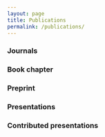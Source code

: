 ```yaml
---
layout: page
title: Publications
permalink: /publications/
---
```

<style>
    a {
        
        text-decoration: none; /* Removes underline */
    }

    a:hover {
        
    }

    li {
        margin-bottom: 20px;
    }

</style>
<script>
const journalList = [
    {
        authors: "S. Lee, C. Chen, G. Garcia, A. O. Oliynyk",
        title: "Machine learning descriptors in materials chemistry used in multiple experimentally validated studies: Oliynyk elemental property dataset",
        journal: "Data in Brief",
        volume: "54",
        pages: "110178",
        year: "2024",
        doi: "https://doi.org/10.1016/j.dib.2024.110178",
        gscholar: "https://scholar.google.com/citations?view_op=view_citation&hl=en&user=L07HlVsAAAAJ&citation_for_view=L07HlVsAAAAJ:IjCSPb-OGe4C",
        citations: "" // Add citation count if available
    },
    {
        authors: "K. P. McGuinness, A. O. Oliynyk, S. Lee, B. Molero-Sanchez, P. K. Addo",
        title: "Machine-learning prediction of thermal expansion coefficient for perovskite oxides with experimental validation",
        journal: "Physical Chemistry Chemical Physics",
        volume: "25",
        pages: "32123–32131",
        year: "2023",
        doi: "10.1039/D3CP04017H",
        gscholar: "https://scholar.google.com/citations?view_op=view_citation&hl=en&user=L07HlVsAAAAJ&authuser=1&citation_for_view=L07HlVsAAAAJ:2osOgNQ5qMEC",
        citations: "" // Add citation count if available
    },
    {
        authors: "Y. Tyvanchuk, V. Babizhetskyy, S. Baran, A. Szytula, V. Smetana, S. Lee, A. O. Oliynyk, A. Mudring",
        title: "The crystal and electronic structure of RE<sub>23</sub>Co<sub>6.7</sub>In<sub>20.3</sub> (RE = Gd–Tm, Lu): A new structure type based on intergrowth of AlB<sub>2</sub>- and CsCl-type related slabs",
        journal: "Journal of Alloys and Compounds",
        volume: "976",
        pages: "173241",
        year: "2024",
        doi: "10.1016/j.jallcom.2023.173241",
        gscholar: "https://scholar.google.com/citations?view_op=view_citation&hl=en&user=L07HlVsAAAAJ&authuser=1&citation_for_view=L07HlVsAAAAJ:qjMakFHDy7sC",
        citations: "" // Add citation count if available
    },
    {
        authors: "S. Lee, M. Patel, and R. Patel",
        title: "Electrospun nanofiber nerve guidance conduits for peripheral nerve regeneration: A review",
        journal: "European Polymer Journal",
        volume: "181",
        pages: "111663",
        year: "2022",
        doi: "10.1016/j.eurpolymj.2022.111663",
        gscholar: "https://scholar.google.com/citations?view_op=view_citation&hl=en&user=L07HlVsAAAAJ&authuser=1&citation_for_view=L07HlVsAAAAJ:u5HHmVD_uO8C",
        citations: ""
    }
    // Add other entries in the same format if needed
];



const preprintList = [
    {
        authors: "S. Lee, C. Chen, G. Garcia, A. O. Oliynyk",
        title: "Machine learning descriptors in materials chemistry: prediction and experimental validation synthesis of novel intermetallic UCd<sub>3</sub>",
        year: "2023",
        doi: "10.26434/chemrxiv-2023-0nlzl",
        gscholar: "https://scholar.google.com/citations?view_op=view_citation&hl=en&user=L07HlVsAAAAJ&citation_for_view=L07HlVsAAAAJ:UeHWp8X0CEIC",
        citations: "" // Add citation count if available
    }
]

const presentationList = [
    {
        authors: "S. Lee, N. K. Barua, A. O. Oliynyk",
        title: "High-throughput Crystal Structure Featurizer for Binary and Ternary Compounds",
        conference: "2024 Gordon Research Conference on Solid State Chemistry (July 2024)",
        type: "Poster",
        location: "New London, NH ",
        document: "",
        abstract: ""
    },
    {
        authors: "S. Lee, A. O. Oliynyk",
        title: "Machine-learned Features to Solve Crystal Structure Classification Problems",
        conference: "ACS Northeast Regional Meeting (NERM) 2022, Computational Tools for Materials Science",
        type: "Oral",
        location: "Rochester, NY",
        document: "2022-ACS-NERM-slides.pdf",
        abstract: "2022-ACS-NERM-abstract.pdf"
    },
    {
        authors: "S. Lee, S. L. Topper, R. Q. Topper",
        title: "TransRot: a Portable and Easy-to-Use Open Source Software Package for Simulated Annealing Monte Carlo Geometry Optimization of Nanoparticles",
        conference: "Molecular Quantum Mechanics (MQM) 2022",
        type: "Poster",
        location: "Blacksburg, VA",
        document: "2022-MQM-poster.pdf",
        abstract: "2022-MQM-abstract.pdf"
    },
    {
        authors: "S. Lee, R. Q. Topper, S. L. Topper",
        title: "Mag-Walking Simulated Annealing Monte Carlo Study of Nano-solvated Ammonium Chloride",
        conference: "ACS New York 69th Annual Undergraduate Research Symposium 2022",
        type: "Oral",
        location: "Virtual due to COVID-19",
        document: "2022-ACS-NY-URS-slides.pdf",
        abstract: "2022-ACS-NY-URS-abstract.pdf"
    }
];

const presentationContributedList = [
    
    {
        authors: "A. O. Oliynyk, S. Lee, N. K. Barua",
        title: "TiNiSi-type vs. ZrNiAl-type: One More Time with Interpretable ML and Experimental Validation",
        conference: "North American Solid State Chemistry Conference (NASSCC) 2023",
        type: "Poster",
        location: "Calgary, Canada",
        document: "2023-NASSCC-poster.pdf",
        abstract: ""
    },
    {
        authors: "A. O. Oliynyk, S. Lee, G. Garcia",
        title: "Machine learning descriptors in chemistry: prediction and experimental validation of UCd<sub>3</sub>",
        conference: "Solid-State Materials Chemistry and Data Science Hackathon (SSMCDAT)",
        type: "Oral",
        location: "Virtual",
        document: "",
        abstract: "",
        video: "https://www.youtube.com/watch?v=PsstodhuYPc"
    },
];

const bookChapterList = [
    {
        authors: "R. Q. Topper, S. L. Topper, and S. Lee",
        title: "TransRot: A Portable Software Package for Simulated Annealing Monte Carlo Geometry Optimization of Atomic and Molecular Clusters",
        year: "2023",
        editors: "T A. Hopkins, C A. Parish",
        publisher: "ACS Publications",
        volume: 1429,
        isbn13: 9780841297432,
        doi: "10.1021/bk-2022-1428.ch002",
        gscholar: "https://scholar.google.com/citations?view_op=view_citation&hl=en&user=L07HlVsAAAAJ&authuser=1&citation_for_view=L07HlVsAAAAJ:d1gkVwhDpl0C",
        citations: "" // Add citation count if available
    }
]


function displayJournalList() {
    const container = document.getElementById('journalList');
    const ol = document.createElement('ol'); // Create an ordered list element
    container.appendChild(ol); // Append the ordered list to the container

    journalList.forEach((entry, index) => {
        const li = document.createElement('li'); // Create a list item
        li.classList.add('journal-entry'); // Add class for styling

        const formattedAuthors = entry.authors.replace('S. Lee', '<strong>S. Lee</strong>');
        const citationString = entry.citations ? ` (${entry.citations})` : ''; // Conditionally add citations

        li.innerHTML = `
            <strong>${entry.title}</strong> </br>
            ${formattedAuthors} </br>
            ${entry.journal}, ${entry.volume}, ${entry.pages} (${entry.year})</br> 
            <a href="https://doi.org/${entry.doi}">DOI</a> | <a href="${entry.gscholar}">Google Scholar</a> ${citationString}
        `;
        ol.appendChild(li); // Append the list item to the ordered list
    });
}

function displayPreprintList() {
    const container = document.getElementById('preprintList');
    const ol = document.createElement('ol'); // Create an ordered list element
    container.appendChild(ol); // Append the ordered list to the container

    preprintList.forEach((entry, index) => {
        const li = document.createElement('li'); // Create a list item
        li.classList.add('preprint-entry'); // Add class for styling

        // Assuming the entry object has title, authors, year, and doi properties
        const formattedAuthors = entry.authors.replace('S. Lee', '<strong>S. Lee</strong>');
        li.innerHTML = `
            <div><strong>${entry.title}</strong></div>
            <div>${formattedAuthors}</div>
            <div><a href="https://doi.org/${entry.doi}">ChemRxiv</a> | <a href="${entry.gscholar}">Google Scholar</a> </div>
        `;
        ol.appendChild(li); // Append the list item to the ordered list
    });
}


function displayPresentationList() {
    const container = document.getElementById('presentationList');
    const ol = document.createElement('ol'); // Create an ordered list element
    container.appendChild(ol); // Append the ordered list to the container

    presentationList.forEach((entry, index) => {
        const li = document.createElement('li'); // Create a list item
        li.classList.add('presentation-entry');

        let authorsFormatted = entry.authors.split(', ').map(author => {
            if (author === "S. Lee") {
                return `<strong>${author}</strong>`; // Bold "S. Lee"
            }
            return author;
        }).join(', ');
        // authorsFormatted = `<u>${authorsFormatted.split(', ')[0]}</u>${authorsFormatted.substring(authorsFormatted.indexOf(','))}`; // Underline the first author

        let links = '';
        if (entry.document) {
            links += `<a href="/files/presentation/${entry.document}">PDF</a>`;
        }
        if (entry.abstract) {
            if (links.length > 0) {
                links += ' | ';
            }
            links += `<a href="/files/presentation/${entry.abstract}">Abstract</a>`;
        }
        if (entry.video) {
            if (links.length > 0) {
                links += ' | ';
            }
            links += `<a href="${entry.video}" target="_blank">YouTube</a>`; // Add video link
        }

        li.innerHTML = `
            <div><strong>${entry.title}</strong></div>
            <div>${authorsFormatted}</div>
            ${entry.conference}. ${entry.type}. ${entry.location}
            ${links.length > 0 ? '<br>' + links : ''}
        `;
        ol.appendChild(li); // Append the list item to the ordered list
    });
}

function displayContributedPresentationList() {
    const container = document.getElementById('presentationContributedList');
    const ol = document.createElement('ol'); // Create an ordered list element
    container.appendChild(ol); // Append the ordered list to the container

    presentationContributedList.forEach((entry, index) => {
        const li = document.createElement('li'); // Create a list item
        li.classList.add('presentationContributed-entry');

        let authorsFormatted = entry.authors.split(', ').map(author => {
            if (author === "S. Lee") {
                return `<strong>${author}</strong>`; // Bold "S. Lee"
            }
            return author;
        }).join(', ');
        // authorsFormatted = `<u>${authorsFormatted.split(', ')[0]}</u>${authorsFormatted.substring(authorsFormatted.indexOf(','))}`; // Underline the first author

        let links = '';
        if (entry.document) {
            links += `<a href="/files/presentation/${entry.document}">PDF</a>`;
        }
        if (entry.abstract) {
            if (links.length > 0) {
                links += ' | ';
            }
            links += `<a href="/files/presentation/${entry.abstract}">Abstract</a>`;
        }
        if (entry.video) {
            if (links.length > 0) {
                links += ' | ';
            }
            links += `<a href="${entry.video}" target="_blank">YouTube</a>`; // Add video link
        }

        li.innerHTML = `
            <div><strong>${entry.title}</strong></div>
            <div>${authorsFormatted}</div>
            ${entry.conference}. ${entry.type}. ${entry.location}
            ${links.length > 0 ? '<br>' + links : ''}
        `;
        ol.appendChild(li); // Append the list item to the ordered list
    });
}





function displayBookChapterList() {
    const container = document.getElementById('bookChapter');
    const ol = document.createElement('ol'); // Create an ordered list element
    container.appendChild(ol); // Append the ordered list to the container

    bookChapterList.forEach((entry, index) => {
        const li = document.createElement('li'); // Create a list item
        li.classList.add('book-chapter-entry'); // Add class for styling

        // Assuming the entry object has properties like title, authors, bookTitle, editors, volume, pageRange, year, and doi
        const formattedAuthors = entry.authors.replace('S. Lee', '<strong>S. Lee</strong>');
        li.innerHTML = `
            <div><strong>${entry.title}</strong></div>
            <div>${formattedAuthors}, Eds: ${entry.editors}</div>
            <div>Physical Chemistry Research at Undergraduate Institutions: Innovative and Impactful Approaches, Volume 1, 2, 19-38</div>
            <div>ACS Publications (2022)</div>
            <div>ISBN13: ${entry.isbn13}</div>
            <div><a href="https://doi.org/${entry.doi}">DOI</a> | <a href="${entry.gscholar}">Google Scholar</a></div>
        `;
        ol.appendChild(li); // Append the list item to the ordered list
    });
}


window.onload = function() {
    displayJournalList();
    displayPresentationList();
    displayPreprintList();
    displayBookChapterList();
    displayContributedPresentationList();

    
};
</script>

### Journals
<div id="journalList"></div>

### Book chapter
<div id="bookChapter"></div>

### Preprint
<div id="preprintList"></div>

### Presentations
<div id="presentationList"></div>

### Contributed presentations
<div id="presentationContributedList"></div>
